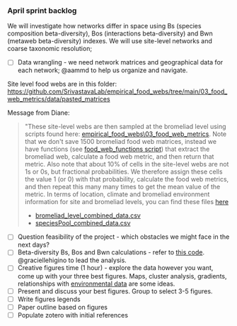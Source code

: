 ### April sprint backlog

We will investigate how networks differ in space using Bs (species composition beta-diversity), Bos (interactions beta-diversity) and Bwn (metaweb beta-diversity) indexes. We will use site-level networks and coarse taxonomic resolution;

- [ ] Data wrangling - we need network matrices and geographical data for each network; @aammd to help us organize and navigate.

Site level food webs are in this folder: https://github.com/SrivastavaLab/empirical_food_webs/tree/main/03_food_web_metrics/data/pasted_matrices

Message from Diane: 
> "These site-level webs are then sampled at the bromeliad level using scripts found here: [empirical_food_webs\03_food_web_metrics](https://github.com/SrivastavaLab/empirical_food_webs/tree/main/03_food_web_metrics). Note that we don't save 1500 bromeliad food web matrices, instead we have functions (see [food_web_functions script](https://github.com/SrivastavaLab/empirical_food_webs/blob/main/03_food_web_metrics/food_web_functions.R)) that extract the bromeliad web, calculate a food web metric, and then return that metric. Also note that about 10% of cells in the site-level webs are not 1s or 0s, but fractional probabilities. We therefore assign these cells the value 1 (or 0) with that probability, calculate the food web metrics, and then repeat this many many times to get the mean value of the metric.
> In terms of location, climate and bromeliad environment information for site and bromeliad levels, you can find these files [here](https://github.com/SrivastavaLab/empirical_food_webs/tree/main/04_combine_metrics_climate/data)
> * [bromeliad_level_combined_data.csv](https://github.com/SrivastavaLab/empirical_food_webs/blob/main/04_combine_metrics_climate/data/bromeliad_level_combined_data.csv)
> * [speciesPool_combined_data.csv](https://github.com/SrivastavaLab/empirical_food_webs/blob/main/04_combine_metrics_climate/data/speciesPool_combined_data.csv)

- [ ] Question feasibility of the project - which obstacles we might face in the next days?
- [ ] Beta-diversity Bs, Bos and Bwn calculations - refer to [this code](https://github.com/graciellehigino/the-return-of-the-fleas/blob/master/code.jl). @graciellehigino to lead the analysis.
- [ ] Creative figures time (1 hour) - explore the data however you want, come up with your three best figures. Maps, cluster analysis, gradients, relationships with [environmental data](https://github.com/SrivastavaLab/empirical_food_webs/tree/main/02_climate_data) are some ideas.
- [ ] Present and discuss your best figures. Group to select 3-5 figures.
- [ ] Write figures legends
- [ ] Paper outline based on figures
- [ ] Populate zotero with initial references
